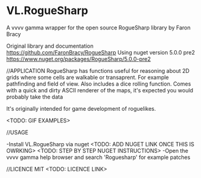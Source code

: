 # VL.RogueSharp
A vvvv gamma wrapper for the open source RogueSharp library by Faron Bracy

Original library and documentation https://github.com/FaronBracy/RogueSharp
Using nuget version 5.0.0 pre2 https://www.nuget.org/packages/RogueSharp/5.0.0-pre2

//APPLICATION
RogueSharp has functions useful for reasoning about 2D grids where some cells are walkable or transaprent. 
For example pathfinding and field of view. 
Also includes a dice rolling function. 
Comes with a quick and dirty ASCII renderer of the maps, it's expected you would probably take the data 

It's originally intended for game development of roguelikes.

<TODO: GIF EXAMPLES> 

//USAGE 

-Install VL.RogueSharp via nuget <TODO: ADD NUGET LINK ONCE THIS IS OWRKING>
<TODO: STEP BY STEP NUGET INSTRUCTIONS>
-Open the vvvv gamma help browser and search 'Roguesharp' for example patches 


//LICENCE 
MIT
<TODO: LICENCE LINK> 
